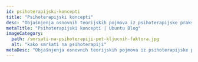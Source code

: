 ```yaml
---
id: psihoterapijski-koncepti
title: "Psihoterapijski koncepti"
desc: "Objašnjenja osnovnih teorijskih pojmova iz psihoterapijske prakse koji vam mogu biti korisni u životu."
metaTitle: "Psihoterapijski koncepti | Ubuntu Blog"
imageCategory:
  path: /smrsati-na-psihoterapiji-pet-kljucnih-faktora.jpg
  alt: "kako smršati na psihoterapiji"
metaDesc: "Objašnjenja osnovnih teorijskih pojmova iz psihoterapijske prakse koji vam mogu biti korisni u životu."
---
```

